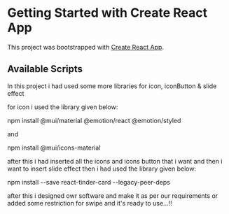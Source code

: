 # Getting Started with Create React App

This project was bootstrapped with [Create React App](https://github.com/facebook/create-react-app).

## Available Scripts
In this project i had used some more libraries
for icon, iconButton & slide effect 

for icon i used the library given below:

npm install @mui/material @emotion/react @emotion/styled

and 

npm install  @mui/icons-material

after this i had inserted all the icons and icons button that i want
and then i want to insert slide effect then i had used the library given below:

npm install --save react-tinder-card --legacy-peer-deps

after this i designed owr software and make it as per our requirements
or added some restriction for swipe and it's ready to use...!!
